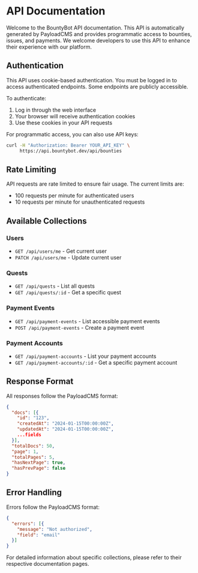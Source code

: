 # API Documentation

Welcome to the BountyBot API documentation. This API is automatically generated by PayloadCMS and provides programmatic access to bounties, issues, and payments. We welcome developers to use this API to enhance their experience with our platform.

## Authentication

This API uses cookie-based authentication. You must be logged in to access authenticated endpoints. Some endpoints are publicly accessible.

To authenticate:
1. Log in through the web interface
2. Your browser will receive authentication cookies
3. Use these cookies in your API requests

For programmatic access, you can also use API keys:

```bash
curl -H "Authorization: Bearer YOUR_API_KEY" \
     https://api.bountybot.dev/api/bounties
```

## Rate Limiting

API requests are rate limited to ensure fair usage. The current limits are:
- 100 requests per minute for authenticated users
- 10 requests per minute for unauthenticated requests

## Available Collections

### Users
- `GET /api/users/me` - Get current user
- `PATCH /api/users/me` - Update current user

### Quests
- `GET /api/quests` - List all quests
- `GET /api/quests/:id` - Get a specific quest

### Payment Events
- `GET /api/payment-events` - List accessible payment events
- `POST /api/payment-events` - Create a payment event

### Payment Accounts
- `GET /api/payment-accounts` - List your payment accounts
- `GET /api/payment-accounts/:id` - Get a specific payment account

## Response Format

All responses follow the PayloadCMS format:

```json
{
  "docs": [{
    "id": "123",
    "createdAt": "2024-01-15T00:00:00Z",
    "updatedAt": "2024-01-15T00:00:00Z",
    ...fields
  }],
  "totalDocs": 50,
  "page": 1,
  "totalPages": 5,
  "hasNextPage": true,
  "hasPrevPage": false
}
```

## Error Handling

Errors follow the PayloadCMS format:

```json
{
  "errors": [{
    "message": "Not authorized",
    "field": "email"
  }]
}
```

For detailed information about specific collections, please refer to their respective documentation pages. 